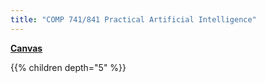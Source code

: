 ```yaml
---
title: "COMP 741/841 Practical Artificial Intelligence"
---
```


**[Canvas](https://mycourses.unh.edu/)**

{{% children depth="5" %}}

